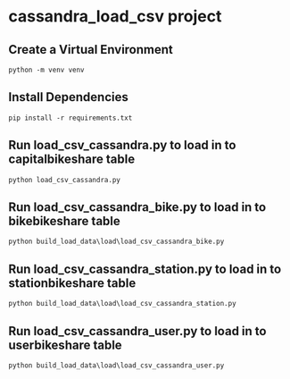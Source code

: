 # cassandra_load_csv project
## Create a Virtual Environment
`python -m venv venv`
## Install Dependencies
`pip install -r requirements.txt`
## Run load_csv_cassandra.py to load in to capitalbikeshare table
`python load_csv_cassandra.py`
## Run load_csv_cassandra_bike.py to load in to bikebikeshare table
`python build_load_data\load\load_csv_cassandra_bike.py`
## Run load_csv_cassandra_station.py to load in to stationbikeshare table
`python build_load_data\load\load_csv_cassandra_station.py`
## Run load_csv_cassandra_user.py to load in to userbikeshare table
`python build_load_data\load\load_csv_cassandra_user.py`